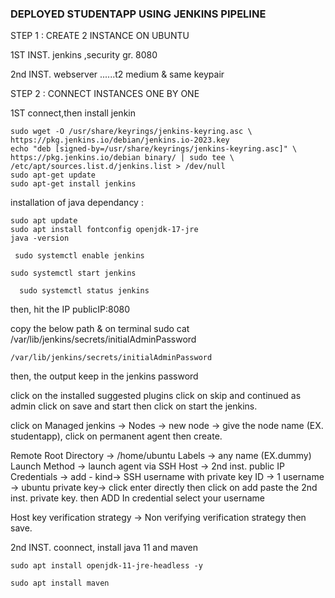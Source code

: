 ### DEPLOYED STUDENTAPP USING JENKINS PIPELINE


STEP 1 : CREATE 2 INSTANCE ON UBUNTU

1ST INST. jenkins ,security gr. 8080

2nd INST. webserver ......t2 medium & same keypair

STEP 2 : CONNECT INSTANCES ONE BY ONE

1ST connect,then install jenkin
    
  ```
  sudo wget -O /usr/share/keyrings/jenkins-keyring.asc \
  https://pkg.jenkins.io/debian/jenkins.io-2023.key
  echo "deb [signed-by=/usr/share/keyrings/jenkins-keyring.asc]" \
  https://pkg.jenkins.io/debian binary/ | sudo tee \
  /etc/apt/sources.list.d/jenkins.list > /dev/null
  sudo apt-get update
  sudo apt-get install jenkins
  ```

 installation of java dependancy :

  ```
  sudo apt update
  sudo apt install fontconfig openjdk-17-jre
  java -version
  ```
  ```
   sudo systemctl enable jenkins 
   ```

  ```
  sudo systemctl start jenkins
  ```

```
  sudo systemctl status jenkins
```

then, hit the IP   publicIP:8080

copy the below path & on terminal sudo cat /var/lib/jenkins/secrets/initialAdminPassword

```
/var/lib/jenkins/secrets/initialAdminPassword
```

then, the output keep in the jenkins password

click on the installed suggested plugins
click on skip and continued as admin
click on save and start
then click on start the jenkins.

click on Managed jenkins -> Nodes -> new node -> give the node name (EX. studentapp), click on permanent agent then create.

Remote Root Directory -> /home/ubuntu
Labels -> any name (EX.dummy)
Launch Method -> launch agent via SSH
Host -> 2nd inst. public IP
Credentials -> add - kind-> SSH username with private key
                     ID -> 1
                     username -> ubuntu
                     private key-> click enter directly then click on add 
                                  paste the 2nd inst. private key. then ADD
In credential select your username

Host key verification strategy -> Non verifying verification strategy
then save.

2nd INST. coonnect, install java 11 and maven

```
sudo apt install openjdk-11-jre-headless -y
```
```
sudo apt install maven
```

